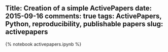Title: Creation of a simple ActivePapers
date: 2015-09-16 
comments: true
tags: ActivePapers, Python, reproducibility, publishable papers
slug: activepapers
---

{% notebook activepapers.ipynb %}

